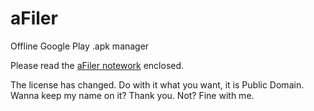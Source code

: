 # aFiler
Offline Google Play .apk manager

Please read the [aFiler notework](aFiler.txt) enclosed.

The license has changed. Do with it what you want, it is Public Domain. Wanna keep my name on it? Thank you. Not? Fine with me.
